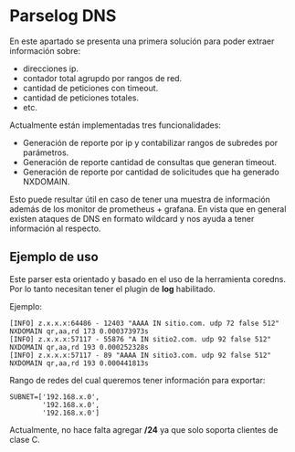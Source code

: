 Parselog DNS
======================

En este apartado se presenta una primera solución para poder extraer información sobre:


- direcciones ip.
- contador total agrupdo por rangos de red.
- cantidad de peticiones con timeout.
- cantidad de peticiones totales.
- etc.


Actualmente están implementadas tres funcionalidades:

- Generación de reporte por ip y contabilizar rangos de subredes por parámetros.
- Generación de reporte cantidad de consultas que generan timeout.
- Generación de reporte por cantidad de solicitudes que ha generado NXDOMAIN.


Esto puede resultar útil en caso de tener una muestra de información además de los monitor de prometheus + grafana. En vista que en general existen ataques de DNS en formato wildcard y nos ayuda a tener información al respecto.


## Ejemplo de uso

Este parser esta orientado y basado en el uso de la herramienta coredns. Por lo tanto necesitan tener el plugin de **log** habilitado.

Ejemplo:

```
[INFO] z.x.x.x:64486 - 12403 "AAAA IN sitio.com. udp 72 false 512" NXDOMAIN qr,aa,rd 173 0.000373973s
[INFO] z.x.x.x:57117 - 55876 "A IN sitio2.com. udp 92 false 512" NXDOMAIN qr,aa,rd 193 0.000252328s
[INFO] z.x.x.x:57117 - 89 "AAAA IN sitio3.com. udp 92 false 512" NXDOMAIN qr,aa,rd 193 0.000441813s

```

Rango de redes del cual queremos tener información para exportar:

```
SUBNET=['192.168.x.0',
        '192.168.x.0',
        '192.168.x.0']

```

Actualmente, no hace falta agregar **/24** ya que solo soporta clientes de clase C.
